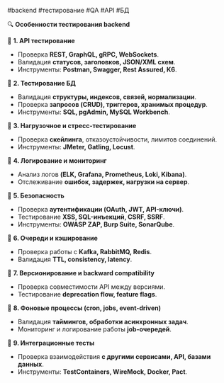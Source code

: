#backend #тестирование #QA #API #БД

🔍 **Особенности тестирования backend**

📌 **1. API тестирование**
- Проверка **REST, GraphQL, gRPC, WebSockets**.
- Валидация **статусов, заголовков, JSON/XML схем**.
- Инструменты: **Postman, Swagger, Rest Assured, K6**.

📌 **2. Тестирование БД**
- Валидация **структуры, индексов, связей, нормализации**.
- Проверка **запросов (CRUD), триггеров, хранимых процедур**.
- Инструменты: **SQL, pgAdmin, MySQL Workbench**.

📌 **3. Нагрузочное и стресс-тестирование**
- Проверка **скейлинга**, отказоустойчивости, лимитов соединений.
- Инструменты: **JMeter, Gatling, Locust**.

📌 **4. Логирование и мониторинг**
- Анализ логов **(ELK, Grafana, Prometheus, Loki, Kibana)**.
- Отслеживание **ошибок, задержек, нагрузки на сервер**.

📌 **5. Безопасность**
- Проверка **аутентификации (OAuth, JWT, API-ключи)**.
- Тестирование **XSS, SQL-инъекций, CSRF, SSRF**.
- Инструменты: **OWASP ZAP, Burp Suite, SonarQube**.

📌 **6. Очереди и кэширование**
- Проверка работы с **Kafka, RabbitMQ, Redis**.
- Валидация **TTL, consistency, latency**.

📌 **7. Версионирование и backward compatibility**
- Проверка совместимости API между версиями.
- Тестирование **deprecation flow, feature flags**.

📌 **8. Фоновые процессы (cron, jobs, event-driven)**
- Валидация **таймингов, обработки асинхронных задач**.
- Мониторинг и логирование работы **job-очередей**.

📌 **9. Интеграционные тесты**
- Проверка взаимодействия **с другими сервисами, API, базами данных**.
- Инструменты: **TestContainers, WireMock, Docker, Pact**.
